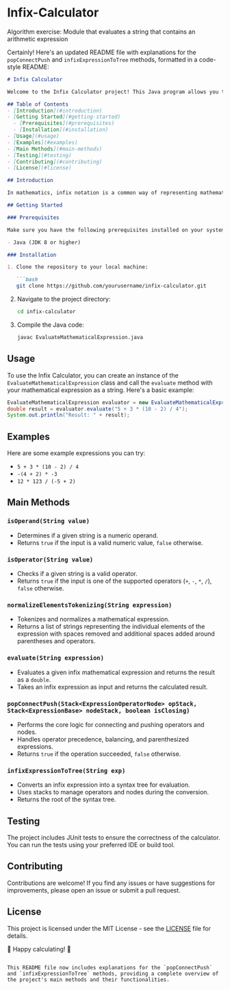 # Infix-Calculator
Algorithm exercise: Module that evaluates a string that contains an arithmetic expression

Certainly! Here's an updated README file with explanations for the `popConnectPush` and `infixExpressionToTree` methods, formatted in a code-style README:

```markdown
# Infix Calculator

Welcome to the Infix Calculator project! This Java program allows you to evaluate mathematical expressions written in infix notation. It can handle basic arithmetic operations, parentheses, and negative numbers.

## Table of Contents
- [Introduction](#introduction)
- [Getting Started](#getting-started)
  - [Prerequisites](#prerequisites)
  - [Installation](#installation)
- [Usage](#usage)
- [Examples](#examples)
- [Main Methods](#main-methods)
- [Testing](#testing)
- [Contributing](#contributing)
- [License](#license)

## Introduction

In mathematics, infix notation is a common way of representing mathematical expressions, where operators are placed between operands. The Infix Calculator project takes infix expressions and evaluates them, providing the result.

## Getting Started

### Prerequisites

Make sure you have the following prerequisites installed on your system:

- Java (JDK 8 or higher)

### Installation

1. Clone the repository to your local machine:

   ```bash
   git clone https://github.com/yourusername/infix-calculator.git
   ```

2. Navigate to the project directory:

   ```bash
   cd infix-calculator
   ```

3. Compile the Java code:

   ```bash
   javac EvaluateMathematicalExpression.java
   ```

## Usage

To use the Infix Calculator, you can create an instance of the `EvaluateMathematicalExpression` class and call the `evaluate` method with your mathematical expression as a string. Here's a basic example:

```java
EvaluateMathematicalExpression evaluator = new EvaluateMathematicalExpression();
double result = evaluator.evaluate("5 + 3 * (10 - 2) / 4");
System.out.println("Result: " + result);
```

## Examples

Here are some example expressions you can try:

- `5 + 3 * (10 - 2) / 4`
- `-(4 + 2) * -3`
- `12 * 123 / (-5 + 2)`

## Main Methods

### `isOperand(String value)`

- Determines if a given string is a numeric operand.
- Returns `true` if the input is a valid numeric value, `false` otherwise.

### `isOperator(String value)`

- Checks if a given string is a valid operator.
- Returns `true` if the input is one of the supported operators (`+`, `-`, `*`, `/`), `false` otherwise.

### `normalizeElementsTokenizing(String expression)`

- Tokenizes and normalizes a mathematical expression.
- Returns a list of strings representing the individual elements of the expression with spaces removed and additional spaces added around parentheses and operators.

### `evaluate(String expression)`

- Evaluates a given infix mathematical expression and returns the result as a `double`.
- Takes an infix expression as input and returns the calculated result.

### `popConnectPush(Stack<ExpressionOperatorNode> opStack, Stack<ExpressionBase> nodeStack, boolean isClosing)`

- Performs the core logic for connecting and pushing operators and nodes.
- Handles operator precedence, balancing, and parenthesized expressions.
- Returns `true` if the operation succeeded, `false` otherwise.

### `infixExpressionToTree(String exp)`

- Converts an infix expression into a syntax tree for evaluation.
- Uses stacks to manage operators and nodes during the conversion.
- Returns the root of the syntax tree.

## Testing

The project includes JUnit tests to ensure the correctness of the calculator. You can run the tests using your preferred IDE or build tool.

## Contributing

Contributions are welcome! If you find any issues or have suggestions for improvements, please open an issue or submit a pull request.

## License

This project is licensed under the MIT License - see the [LICENSE](LICENSE) file for details.

🚀 Happy calculating! 🧮
```

This README file now includes explanations for the `popConnectPush` and `infixExpressionToTree` methods, providing a complete overview of the project's main methods and their functionalities.
